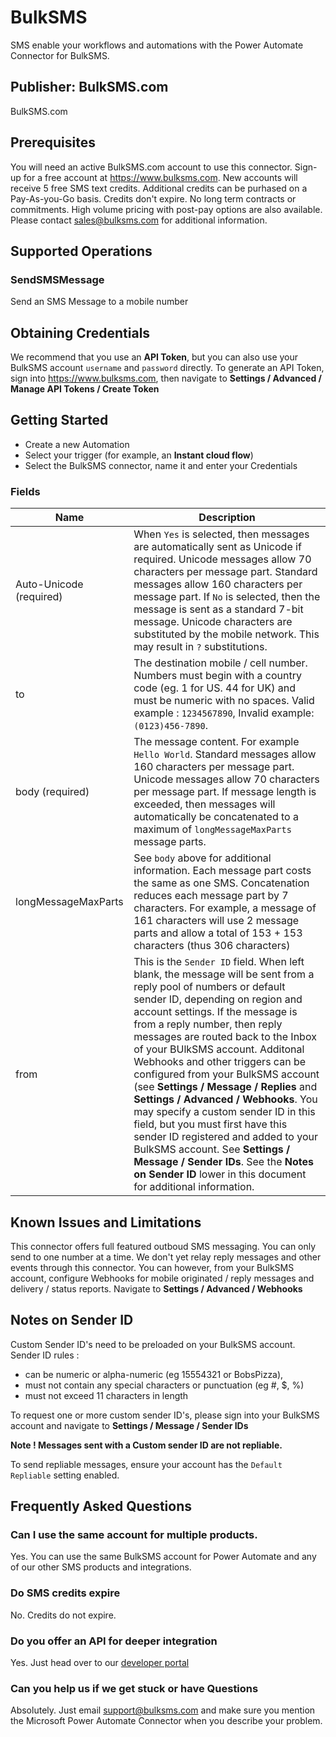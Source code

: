 # BulkSMS
SMS enable your workflows and automations with the Power Automate Connector for BulkSMS.

## Publisher: BulkSMS.com
BulkSMS.com ​

## Prerequisites
You will need an active BulkSMS.com account to use this connector. Sign-up for a free account at https://www.bulksms.com. New accounts will receive 5 free SMS text credits. Additional credits can be purhased on a Pay-As-you-Go basis. Credits don't expire. No long term contracts or commitments. High volume pricing with post-pay options are also available. Please contact sales@bulksms.com for additional information.

## Supported Operations

### SendSMSMessage
Send an SMS Message to a mobile number


## Obtaining Credentials
We recommend that you use an **API Token**, but you can also use your BulkSMS account `username` and `password` directly. To generate an API Token, sign into https://www.bulksms.com, then navigate to **Settings / Advanced /  Manage API Tokens / Create Token**

## Getting Started
- Create a new Automation 
- Select your trigger (for example, an **Instant cloud flow**)
- Select the BulkSMS connector, name it and enter your Credentials

### Fields
| Name | Description |
| ------ | ------ |
| Auto-Unicode (required) | When `Yes` is selected, then messages are automatically sent as Unicode if required. Unicode messages allow 70 characters per message part. Standard messages allow 160 characters per message part. If `No` is selected, then the message is sent as a standard 7-bit message. Unicode characters are substituted by the mobile network. This may result in `?` substitutions.  |
| to | The destination mobile / cell number. Numbers must begin with a country code (eg. 1 for US. 44 for UK) and must be numeric with no spaces.  Valid example : `1234567890`, Invalid example: `(0123)456-7890`.|
| body (required) | The message content. For example `Hello World`. Standard messages allow 160 characters per message part. Unicode messages allow 70 characters per message part. If message length is exceeded, then messages will automatically be concatenated to a maximum of `longMessageMaxParts` message parts. |
| longMessageMaxParts | See `body` above for additional information. Each message part costs the same as one SMS. Concatenation reduces each message part by 7 characters. For example, a message of 161 characters will use 2 message parts and allow a total of 153 + 153 characters (thus 306 characters) |
| from | This is the `Sender ID` field. When left blank, the message will be sent from a reply pool of numbers or default sender ID, depending on region and account settings. If the message is from a reply number, then reply messages are routed back to the Inbox of your BUlkSMS account. Additonal Webhooks and other triggers can be configured from your BulkSMS account (see **Settings / Message / Replies** and **Settings / Advanced / Webhooks**. You may specify a custom sender ID in this field, but you must first have this sender ID registered and added to your BulkSMS account. See **Settings / Message / Sender IDs**. See the **Notes on Sender ID** lower in this document for additional information.|


## Known Issues and Limitations
This connector offers full featured outboud SMS messaging. You can only send to one number at a time. We don't yet relay reply messages and other events through this connector. You can however, from your BulkSMS account, configure Webhooks for mobile originated / reply messages and delivery / status reports. Navigate to **Settings / Advanced / Webhooks**

## Notes on Sender ID
Custom Sender ID's need to be preloaded on your BulkSMS account. Sender ID rules :
- can be numeric or alpha-numeric (eg 15554321 or BobsPizza), 
- must not contain any special characters or punctuation (eg #, $, %)
- must not exceed 11 characters in length

To request one or more custom sender ID's, please sign into your BulkSMS account and navigate to **Settings / Message / Sender IDs**

**Note ! Messages sent with a Custom sender ID are not repliable.** 

To send repliable messages, ensure your account has the `Default Repliable` setting enabled.



## Frequently Asked Questions

### Can I use the same account for multiple products.
Yes. You can use the same BulkSMS account for Power Automate and any of our other SMS products and integrations.
### Do SMS credits expire
No. Credits do not expire.
### Do you offer an API for deeper integration
Yes. Just head over to our [developer portal](https://www.bulksms.com/developer/)
### Can you help us if we get stuck or have Questions
Absolutely. Just email support@bulksms.com and make sure you mention the Microsoft Power Automate Connector when you describe your problem.





